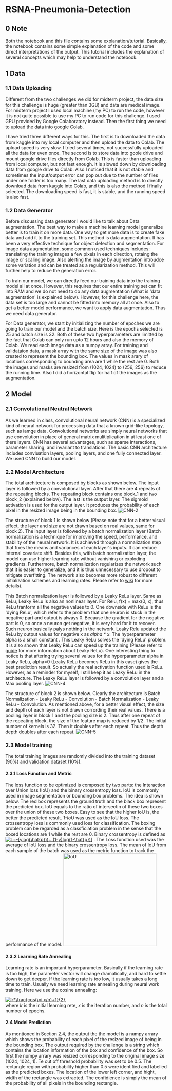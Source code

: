 # RSNA-Pneumonia-Detection

## 0 Note
Both the notebook and this file contains some explanation/tutorial. Basically, the notebook contains some simple explanation of the code and some direct interpretations of the output. This tutorial includes the explanation of several concepts which may help to understand the notebook.  <br />

## 1 Data 

### 1.1 Data Uploading
Different from the two challenges we did for midterm project, the data size for this challenge is huge (greater than 3GB) and data are medical image. For midterm project I used local machine (my PC) to run the code, however it is not quite possible to use my PC to run code for this challenge. I used GPU provided by Google Colaboratory instead. Then the first thing we need to upload the data into google Colab. 

I have tried three different ways for this. The first is to downloaded the data from kaggle into my local computer and then upload the data to Colab. The upload speed is very slow. I tried several times, not successfully uploaded all the data for even once. The second is to store data into goole drive and mount google drive files directly from Colab. This is faster than uploading from local computer, but not fast enough. It is slowed down by downloading data from google drive to Colab. Also I noticed that it is not stable and sometimes the input/output error can pop out due to the number of files under one folder is too many. The last data uploading method is to directly download data from kaggle into Colab, and this is also the method I finally selected. The downloading speed is fast, it is stable, and the running speed is also fast. 

### 1.2 Data Generator
Before discussing data generator I would like to talk about Data augmentation. The best way to make a machine learning model generalize better is to train it on more data. One way to get more data is to create fake data and add it to the training set. This method is data augmentation. It has been a very effective technique for object detection and segmentation. For image data augmentation, some common used techniques includes: translating the training images a few pixels in each direction, rotaing the image or scaling image. Also alerting the image by augmentation introudce some variation and can be treated as a regularization method. This will further help to reduce the generation error. 

To train our model, we can directly feed our training data into the training model all at once. However, this requires that our entire training set can fit into RAM and we do not need to do any data augmentation (What is 'data augmentation' is explained below). However, for this challenge here, the data set is too large and cannot be fitted into memory all at once. Also to get a better model performance, we want to apply data augmentation. Thus we need data generator. 

For Data generator, we start by initializing the number of epoches we are going to train our model and the batch size. Here is the epochs selected is 25 and batch size is 32. Both of these two hyperparameters are limitted by the fact that Colab can only run upto 12 hours and also the memory of Colab. We read each image data as a numpy array. For training and validataion data, a mask array with the same size of the image was also created to represent the bounding box. The values in mask arary of locations corresponding to bounding area are 1 while the rest are 0.  Both the images and masks are resized from (1024, 1024) to (256, 256) to reduce the running time. Also I did a horizontal flip for half of the images as the augmentation. 

## 2 Model
### 2.1 Convolutional Neutral Network
As we learned in class, convolutional neural network (CNN) is a specialized kind of neural network for processing data that a known grid-like topology, such as iamge data. Convolutional networks are simply neural networks that use convolution in place of general matrix mulitiplication in at least one of there layers. CNN has several advantages, such as sparse interactions, parameter sharing, and invariant to translations. The basic CNN architecture includes convluation layers, pooling layers, and one fully connected layer. We used CNN to build our model. 

### 2.2 Model Architecture
The total architecture is composed by blocks as shown below. The input layer is followed by a convolutional layer. After that there are 4 repeats of the repeating blocks. The repeating block contains one block_1 and two block_2 (explained below). The last is the output layer. The sigmoid activation is used for the output layer. It produces the probability of each pixel in the resized image being in the bounding box. 
![CNN-2](https://user-images.githubusercontent.com/47232632/57198281-edd00800-6f3e-11e9-9263-702cc170187b.png)

The structure of block 1 is shown below (Please note that for a better visual effect, the layer and size are not drawn based on real values, same for block 2). The input layer is followed by a batch normalization layer (Batch normalization is a technique for improving  the speed, performance, and stability of the neural network. It is achieved through a normalization step that fixes the means and variances of each layer's inputs. It can reduce internal covariate shift. Besides this, with batch normalization layer, the model can use higher learning rate without vanishing or exploding gradients. Furthermore, batch normalization regularizes the network such that it is easier to generalize, and it is thus unnecessary to use dropout to mitigate overfitting. The network also becomes more robust to different initialization schemes and learning rates. Please refer to [wiki](https://en.wikipedia.org/wiki/Batch_normalization) for more details). 

This Batch normalization layer is followed by a Leaky ReLu layer. Same as ReLu, Leaky ReLu is also an nonlinear layer. For Relu, f(x) = max(0, x), thus ReLu tranform all the negative values to 0. One downside with ReLu is the 'dying ReLu', which refer to the problem that one neuron is stuck in the negative part and output is always 0. Because the gradient for the negative part is 0, so once a neuron get negative, it is very hard for it to recover. Such neuron basically palys nothing in the network. Leaky Relu updated the ReLu by output values for negative x as *alpha * x*. The hyperparameter alpha is a small constant . This Leaky ReLu solves the 'dying ReLu' problem. It is also shown that Leaky ReLu can speed up the training (Please refer to [guide](https://medium.com/tinymind/a-practical-guide-to-relu-b83ca804f1f7) for more information about Leaky ReLu). One interesting thing to notice is that aftering trying several values for the hyperparameter alpha in Leaky ReLu, alpha=0 (Leaky ReLu becomes ReLu in this case) gives the best prediction result. So actually the real activation function used is ReLu. However, as a reminder for myself, I still keep it as Leaky ReLu in the architecture.  The Leaky ReLu layer is followed by a convolution layer and a Max pooling layer. 
![CNN-4](https://user-images.githubusercontent.com/47232632/57198648-21149600-6f43-11e9-9a34-e35a1d4fc92f.png)


The structure of block 2 is shown below. Clearly the architecture is Batch Normalization - Leaky ReLu - Convolution - Batch Normalization - Leaky ReLu - Convolution. As mentioned above, for a better visual effect, the size and depth of each layer is not drawn corrording their real values. There is a pooling layer in block 1 and the pooling size is 2. Thus after one repeat of the repeating block, the size of the feature map is reduced by 1/2. The initial number of kernels is 32. Then it doubles after each repeat. Thus the depth depth doubles after each repeat. 
![CNN-5](https://user-images.githubusercontent.com/47232632/57199150-cd597b00-6f49-11e9-994e-7af34fa35a14.png)

### 2.3 Model training 
The total training images are randomly divided into the training dataset (90%) and validation dataset (10%). 
#### 2.3.1 Loss Function and Metric
The loss function to be optimized is composed by two parts: the Interaction over Union loss (IoU) and the binary crossentropy loss. IoU is commonly used in image segmentation or bounding box problems. The idea is shown below. The red box represents the ground truth and the black box represent the predicted box. IoU equals to the ratio of intersectin of these two boxes over the union of these two boxes. Easy to see that the higher IoU is, the better the predicted result. *1-IoU* was used as the IoU loss. The crossentropy loss is commonly used loss for classification. The boxing problem can be regarded as a classficiation problem in the sense that the boxed locations are 1 while the rest are 0. Binary crossentropy is defined as 
<a href="https://www.codecogs.com/eqnedit.php?latex=L=-[ylog(\hat{p}))&plus;&space;(1-y)log(1-\hat{p})]" target="_blank"><img src="https://latex.codecogs.com/svg.latex?L=-[ylog(\hat{p}))&plus;&space;(1-y)log(1-\hat{p})]" title="L=-[ylog(\hat{p}))+ (1-y)log(1-\hat{p})]" /></a> . The Loss function used was the average of IoU loss and the binary crossentropy loss. The mean of IoU from each sample of the batch was used as the metric function to track the performance of the model. 
<img width="289" alt="IoU" src="https://user-images.githubusercontent.com/47232632/57199522-e9f7b200-6f4d-11e9-9696-1f400b7d61c6.png">

#### 2.3.2 Learning Rate Annealing
Learning rate is an important hyperparameter. Basically if the learning rate is too high, the parameter vector will change dramatically, and hard to settle down to get deeper. If the learning rate is too low, it usually takes a long time to train. Usually we need learning rate annealing during neural work training. Here we use the cosine annealing: 

<a href="https://www.codecogs.com/eqnedit.php?latex=lr*\frac{cos(\pi&space;x/n)&plus;1}{2}" target="_blank"><img src="https://latex.codecogs.com/svg.latex?lr*\frac{cos(\pi&space;x/n)&plus;1}{2}" title="lr*\frac{cos(\pi x/n)+1}{2}" /></a>,
<br /> where *lr* is the initial learning rete, *x* is the iteration number, and *n* is the total number of epochs. 

#### 2.4 Model Prediction
As montioned in Section 2.4, the output the the model is a numpy arrary which shows the probability of each pixel of the resized image of being in the bounding box. The output required by the challenge is a string which contains the location information of the box and confidence of the box. So first the numpy arrary was resized corresponding to the original image size (1024, 1024, 1). Te cut off threshold probability was set to be 0.5. The rectangle region with probability higher than 0.5 were identified and labelled as the predicted boxes. The location of the lower left corner, and hight, width of the rectangle was extracted. The confidience is simply the mean of the probability of all pixels in the bounding rectangle. 


